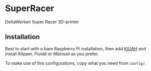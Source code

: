 # SuperRacer
DeltaWerken Super Racer 3D-printer

## Installation

Best to start with a bare Raspberry Pi installation, then add [KIUAH] and
install Klipper, Fluidd or Mainsail as you prefer.

[KIUAH]: https://github.com/dw-0/kiauh

To make use of this configurations, copy what you need from `config/`.
